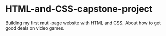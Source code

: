 # HTML-and-CSS-capstone-project
Building my first muti-page website with HTML and CSS. About how to get good deals on video games.
